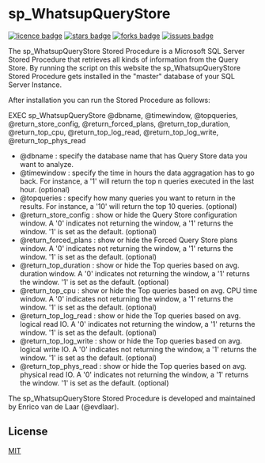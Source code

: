 # sp_WhatsupQueryStore
[![licence badge]][licence]
[![stars badge]][stars]
[![forks badge]][forks]
[![issues badge]][issues]

[licence badge]:https://img.shields.io/badge/license-MIT-blue.svg
[stars badge]:https://img.shields.io/github/stars/Evdlaar/sp_WhatsupQueryStore.svg
[forks badge]:https://img.shields.io/github/forks/Evdlaar/sp_WhatsupQueryStore.svg
[issues badge]:https://img.shields.io/github/issues/Evdlaar/sp_WhatsupQueryStore.svg

[licence]:https://github.com/Evdlaar/sp_WhatsupQueryStore/blob/master/LICENSE.md
[stars]:https://github.com/Evdlaar/sp_WhatsupQueryStore/stargazers
[forks]:https://github.com/Evdlaar/sp_WhatsupQueryStore/network
[issues]:https://github.com/Evdlaar/sp_WhatsupQueryStore/issues

The sp_WhatsupQueryStore Stored Procedure is a Microsoft SQL Server Stored Procedure that retrieves all kinds of information from the Query Store.
By running the script on this website the sp_WhatsupQueryStore Stored Procedure gets installed in the "master" database of your SQL Server Instance.

After installation you can run the Stored Procedure as follows:

EXEC sp_WhatsupQueryStore 
    @dbname, 
	@timewindow, 
	@topqueries,
	@return_store_config,
	@return_forced_plans,
	@return_top_duration,
	@return_top_cpu,
	@return_top_log_read,
	@return_top_log_write,
	@return_top_phys_read

- @dbname : specify the database name that has Query Store data you want to analyze.
- @timewindow : specify the time in hours the data aggragation has to go back. For instance, a '1' will return the top n queries executed in the last hour. (optional)
- @topqueries : specify how many queries you want to return in the results. For instance, a '10' will return the top 10 queries. (optional)
- @return_store_config : show or hide the Query Store configuration window. A '0' indicates not returning the window, a '1' returns the window. '1' is set as the default. (optional)
- @return_forced_plans : show or hide the Forced Query Store plans window. A '0' indicates not returning the window, a '1' returns the window. '1' is set as the default. (optional)
- @return_top_duration : show or hide the Top queries based on avg. duration window.  A '0' indicates not returning the window, a '1' returns the window. '1' is set as the default. (optional)
- @return_top_cpu : show or hide the Top queries based on avg. CPU time window. A '0' indicates not returning the window, a '1' returns the window. '1' is set as the default. (optional)
- @return_top_log_read : show or hide the Top queries based on avg. logical read IO. A '0' indicates not returning the window, a '1' returns the window. '1' is set as the default. (optional)
- @return_top_log_write : show or hide the Top queries based on avg. logical write IO. A '0' indicates not returning the window, a '1' returns the window. '1' is set as the default. (optional)
- @return_top_phys_read : show or hide the Top queries based on avg. physical read IO. A '0' indicates not returning the window, a '1' returns the window. '1' is set as the default. (optional)

The sp_WhatsupQueryStore Stored Procedure is developed and maintained by Enrico van de Laar (@evdlaar).


## License
[MIT](/license.md)